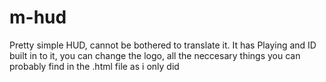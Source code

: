 # m-hud
Pretty simple HUD, cannot be bothered to translate it. It has Playing and ID built in to it, you can change the logo, all the neccesary things you can probably find in the .html file as i only did <style> and <script>. 
Happy use for your fivem servers!

Preview: 

![image](https://github.com/MattasLT/m-hud/assets/143275079/90f79cd5-e715-4811-bbf1-106606a058ed)
